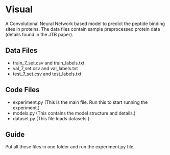 # Visual
A Convolutional Neural Network based model to predict the peptide binding sites in proteins.
The data files contain sample preprocessed protein data (details found in the JTB paper).
## Data Files
- train_7_set.csv and train_labels.txt
- val_7_set.csv and val_labels.txt
- test_7_set.csv and test_labels.txt
## Code Files
- experiment.py (This is the main file. Run this to start running the experiment.)
- models.py (This contains the model structure and details.)
- dataset.py (This file loads datasets.)
## Guide
Put all these files in one folder and run the experiment.py file.
